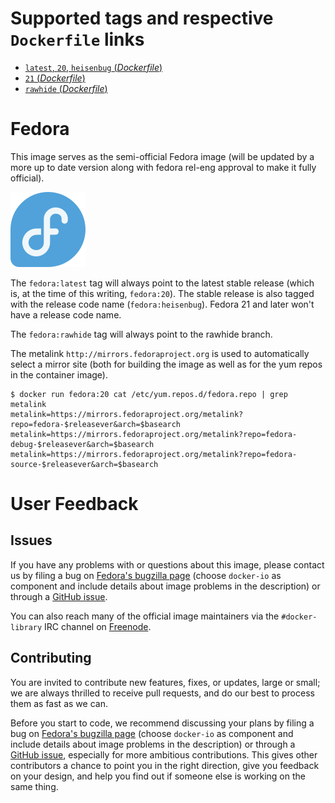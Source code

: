 # Supported tags and respective `Dockerfile` links

- [`latest`, `20`, `heisenbug` (*Dockerfile*)](https://github.com/lsm5/docker-brew-fedora/blob/f0e71344fcf117e2c2ea8e6aadd7ef16112835f9/Dockerfile)
- [`21` (*Dockerfile*)](https://github.com/lsm5/docker-brew-fedora/blob/897d815f95a4c31d839050b73bf6e87ae1647848/Dockerfile)
- [`rawhide` (*Dockerfile*)](https://github.com/lsm5/docker-brew-fedora/blob/c713b5ab5373e80f8e2cecc52390ff7328922417/Dockerfile)

# Fedora

This image serves as the semi-official Fedora image (will be updated by a more
up to date version along with fedora rel-eng approval to make it fully
official).

![logo](https://raw.githubusercontent.com/docker-library/docs/master/fedora/logo.png)

The `fedora:latest` tag will always point to the latest stable release (which
is, at the time of this writing, `fedora:20`). The stable release is also tagged
with the release code name (`fedora:heisenbug`). Fedora 21 and later won't have
a release code name.

The `fedora:rawhide` tag will always point to the rawhide branch.

The metalink `http://mirrors.fedoraproject.org` is used to automatically select
a mirror site (both for building the image as well as for the yum repos in the
container image).

    $ docker run fedora:20 cat /etc/yum.repos.d/fedora.repo | grep metalink
    metalink=https://mirrors.fedoraproject.org/metalink?repo=fedora-$releasever&arch=$basearch
    metalink=https://mirrors.fedoraproject.org/metalink?repo=fedora-debug-$releasever&arch=$basearch
    metalink=https://mirrors.fedoraproject.org/metalink?repo=fedora-source-$releasever&arch=$basearch

# User Feedback

## Issues

If you have any problems with or questions about this image, please contact us
 by filing a bug on [Fedora's bugzilla page](https://bugzilla.redhat.com/enter_bug.cgi?product=Fedora) (choose `docker-io` as component and include details about image problems in the description) or through a [GitHub issue](https://github.com/lsm5/docker-brew-fedora/issues).

You can also reach many of the official image maintainers via the
`#docker-library` IRC channel on [Freenode](https://freenode.net).

## Contributing

You are invited to contribute new features, fixes, or updates, large or small;
we are always thrilled to receive pull requests, and do our best to process them
as fast as we can.

Before you start to code, we recommend discussing your plans by filing a bug on [Fedora's bugzilla page](https://bugzilla.redhat.com/enter_bug.cgi?product=Fedora) (choose `docker-io` as component and include details about image problems in the description) or 
through a [GitHub issue](https://github.com/lsm5/docker-brew-fedora/issues), especially for more ambitious
contributions. This gives other contributors a chance to point you in the right
direction, give you feedback on your design, and help you find out if someone
else is working on the same thing.
